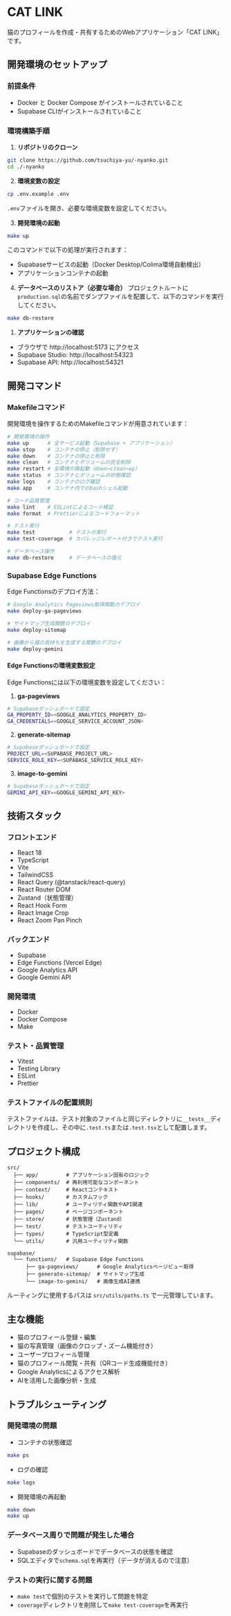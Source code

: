 # CAT LINK

猫のプロフィールを作成・共有するためのWebアプリケーション「CAT LINK」です。

## 開発環境のセットアップ

### 前提条件

- Docker と Docker Compose がインストールされていること
- Supabase CLIがインストールされていること

### 環境構築手順

1. **リポジトリのクローン**

```bash
git clone https://github.com/tsuchiya-yu/-nyanko.git
cd ./-nyanko
```

2. **環境変数の設定**

```bash
cp .env.example .env
```

`.env`ファイルを開き、必要な環境変数を設定してください。

3. **開発環境の起動**

```bash
make up
```

このコマンドで以下の処理が実行されます：

- Supabaseサービスの起動（Docker Desktop/Colima環境自動検出）
- アプリケーションコンテナの起動

4. **データベースのリストア（必要な場合）**
   プロジェクトルートに`production.sql`の名前でダンプファイルを配置して、以下のコマンドを実行してください。

```bash
make db-restore
```

1. **アプリケーションの確認**

- ブラウザで http://localhost:5173 にアクセス
- Supabase Studio: http://localhost:54323
- Supabase API: http://localhost:54321

## 開発コマンド

### Makefileコマンド

開発環境を操作するためのMakefileコマンドが用意されています：

```bash
# 開発環境の操作
make up      # 全サービス起動（Supabase + アプリケーション）
make stop    # コンテナの停止（削除せず）
make down    # コンテナの停止と削除
make clean   # コンテナとボリュームの完全削除
make restart # 全環境の再起動（down→clean→up）
make status  # コンテナとボリュームの状態確認
make logs    # コンテナのログ確認
make app     # コンテナ内でのbashシェル起動

# コード品質管理
make lint    # ESLintによるコード検証
make format  # Prettierによるコードフォーマット

# テスト実行
make test           # テストの実行
make test-coverage  # カバレッジレポート付きでテスト実行

# データベース操作
make db-restore     # データベースの復元
```

### Supabase Edge Functions

Edge Functionsのデプロイ方法：

```bash
# Google Analytics Pageviews取得関数のデプロイ
make deploy-ga-pageviews

# サイトマップ生成関数のデプロイ
make deploy-sitemap

# 画像から猫の気持ちを生成する関数のデプロイ
make deploy-gemini
```

#### Edge Functionsの環境変数設定

Edge Functionsには以下の環境変数を設定してください：

1. **ga-pageviews**

```bash
# Supabaseダッシュボードで設定
GA_PROPERTY_ID=<GOOGLE_ANALYTICS_PROPERTY_ID>
GA_CREDENTIALS=<GOOGLE_SERVICE_ACCOUNT_JSON>
```

2. **generate-sitemap**

```bash
# Supabaseダッシュボードで設定
PROJECT_URL=<SUPABASE_PROJECT_URL>
SERVICE_ROLE_KEY=<SUPABASE_SERVICE_ROLE_KEY>
```

3. **image-to-gemini**

```bash
# Supabaseダッシュボードで設定
GEMINI_API_KEY=<GOOGLE_GEMINI_API_KEY>
```

## 技術スタック

### フロントエンド

- React 18
- TypeScript
- Vite
- TailwindCSS
- React Query (@tanstack/react-query)
- React Router DOM
- Zustand（状態管理）
- React Hook Form
- React Image Crop
- React Zoom Pan Pinch

### バックエンド

- Supabase
- Edge Functions (Vercel Edge)
- Google Analytics API
- Google Gemini API

### 開発環境

- Docker
- Docker Compose
- Make

### テスト・品質管理

- Vitest
- Testing Library
- ESLint
- Prettier

### テストファイルの配置規則

テストファイルは、テスト対象のファイルと同じディレクトリに`__tests__`ディレクトリを作成し、その中に`.test.ts`または`.test.tsx`として配置します。

## プロジェクト構成

```
src/
  ├── app/         # アプリケーション固有のロジック
  ├── components/  # 再利用可能なコンポーネント
  ├── context/     # Reactコンテキスト
  ├── hooks/       # カスタムフック
  ├── lib/         # ユーティリティ関数やAPI関連
  ├── pages/       # ページコンポーネント
  ├── store/       # 状態管理（Zustand）
  ├── test/        # テストユーティリティ
  ├── types/       # TypeScript型定義
  └── utils/       # 汎用ユーティリティ関数

supabase/
  └── functions/   # Supabase Edge Functions
      ├── ga-pageviews/      # Google Analyticsページビュー取得
      ├── generate-sitemap/  # サイトマップ生成
      └── image-to-gemini/   # 画像生成AI連携
```

ルーティングに使用するパスは `src/utils/paths.ts` で一元管理しています。

## 主な機能

- 猫のプロフィール登録・編集
- 猫の写真管理（画像のクロップ・ズーム機能付き）
- ユーザープロフィール管理
- 猫のプロフィール閲覧・共有（QRコード生成機能付き）
- Google Analyticsによるアクセス解析
- AIを活用した画像分析・生成

## トラブルシューティング

### 開発環境の問題

- コンテナの状態確認

```bash
make ps
```

- ログの確認

```bash
make logs
```

- 開発環境の再起動

```bash
make down
make up
```

### データベース周りで問題が発生した場合

- Supabaseのダッシュボードでデータベースの状態を確認
- SQLエディタで`schema.sql`を再実行（データが消えるので注意）

### テストの実行に関する問題

- `make test`で個別のテストを実行して問題を特定
- `coverage`ディレクトリを削除して`make test-coverage`を再実行
